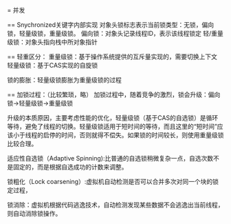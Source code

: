 = 并发

== Snychronized关键字内部实现
对象头锁标志表示当前锁类型：无锁，偏向锁，轻量级锁，重量级锁。
偏向锁：对象头记录线程ID，表示该线程锁定
轻/重量级锁：对象头指向栈中所对象指针

== 轻重区分：
重量级锁：基于操作系统提供的互斥量实现的，需要切换上下文
轻量级锁：基于CAS实现的自旋锁

锁的膨胀：轻量级锁膨胀为重量级锁的过程

== 加锁过程：（比较繁琐，略）
加锁过程中，随着竞争的激烈，锁会升级：偏向锁->轻量级锁->重量级锁

升级的本质原因，主要考虑性能的优化，轻量级锁（基于CAS的自选锁）是循环等待，避免了线程的切换。轻量级锁适用于短时间的等待，而且这里的“短时间”应该小于线程的启停的时间，否则就得不偿失。如果锁的时间较长，则使用重量级锁比较合理。

适应性自选锁（Adaptive Spinning):比普通的自选锁稍微复杂一点，自选次数不是固定的，而是根据自选成功的计数来调整。

锁粗化（Lock coarsening）:虚拟机自动检测是否可以合并多次对同一个块的锁定过程，

锁消除：虚拟机根据代码逃逸技术，自动检测发现某些数据不会逃逸出当前线程，则自动消除锁操作。
